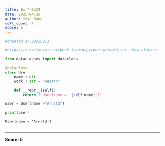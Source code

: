 ```yaml
---
title: Ex-7-8324
date: 2025-04-26
author: Your Name
cell_count: 7
score: 5
---
```


```python
#created at 20250311
```


```python
#https://stevejoe1412.gitbook.io/ssn/python-subtopics/3.-data-classes
```


```python
from dataclasses import dataclass
```


```python
@dataclass
class User:
    name : str
    work : str = "search"

    def __repr__(self):
        return f"User(name = '{self.name}')"
```


```python
user = User(name ="Arnald")
```


```python
print(user)
```

    User(name = 'Arnald')



```python

```


---
**Score: 5**